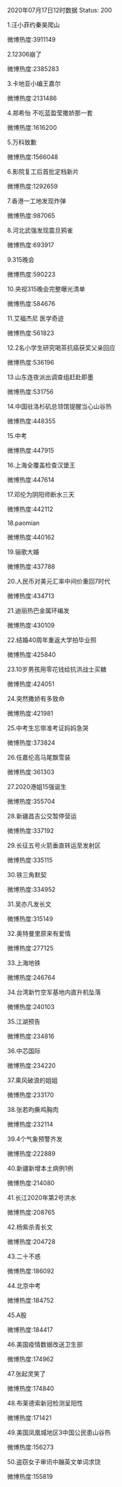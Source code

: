 2020年07月17日12时数据
Status: 200

1.汪小菲约秦昊爬山

微博热度:3911149

2.12306崩了

微博热度:2385283

3.卡地亚小编王嘉尔

微博热度:2131486

4.郑希怡 不吃蓝盈莹撒娇那一套

微博热度:1616200

5.万科致歉

微博热度:1566048

6.影院复工后首批定档新片

微博热度:1292659

7.香港一工地发现炸弹

微博热度:987065

8.河北武强发现震旦鸦雀

微博热度:693917

9.315晚会

微博热度:590223

10.央视315晚会完整曝光清单

微博热度:584676

11.艾福杰尼 医学奇迹

微博热度:561823

12.2名小学生研究喝茶抗癌获奖父亲回应

微博热度:536196

13.山东连夜派出调查组赶赴即墨

微博热度:531756

14.中国驻洛杉矶总领馆提醒当心山谷热

微博热度:448355

15.中考

微博热度:447915

16.上海全覆盖检查汉堡王

微博热度:447614

17.邓伦为阴阳师断水三天

微博热度:442112

18.paomian

微博热度:440162

19.骊歌大婚

微博热度:437788

20.人民币对美元汇率中间价重回7时代

微博热度:434713

21.迪丽热巴金属环编发

微博热度:430109

22.结婚40周年重返大学拍毕业照

微博热度:425840

23.10岁男孩用零花钱给抗洪战士买糖

微博热度:424051

24.突然撒娇有多致命

微博热度:421981

25.中考生忘带准考证妈妈急哭

微博热度:373824

26.任嘉伦高马尾飘雪装

微博热度:361303

27.2020港姐15强诞生

微博热度:355704

28.新疆昌吉公交暂停营运

微博热度:337192

29.长征五号火箭垂直转运至发射区

微博热度:335115

30.铁三角默契

微博热度:334952

31.吴亦凡发长文

微博热度:315149

32.奥特曼里原来有爱情

微博热度:277125

33.上海地铁

微博热度:246764

34.台湾新竹空军基地内直升机坠落

微博热度:240103

35.江湖预告

微博热度:234816

36.中芯国际

微博热度:234220

37.乘风破浪的姐姐

微博热度:233170

38.张若昀撕鸡胸肉

微博热度:232114

39.4个气象预警齐发

微博热度:222889

40.新疆新增本土病例1例

微博热度:214080

41.长江2020年第2号洪水

微博热度:208765

42.杨紫杀青长文

微博热度:204728

43.二十不惑

微博热度:186092

44.北京中考

微博热度:184752

45.A股

微博热度:184417

46.美国疫情数据改送卫生部

微博热度:174962

47.张起灵笑了

微博热度:174840

48.布莱德索新冠检测呈阳性

微博热度:171421

49.美国凤凰城地区3中国公民患山谷热

微博热度:156273

50.盗窃女子审讯中蹦英文单词求饶

微博热度:155819

